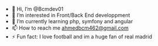 - 👋 Hi, I’m @Bcmdev01
- 👀 I’m interested in Front/Back End developpment 
- 🌱 I’m currently learning php, symfony and angular
- 📫 How to reach me ahmedbcm462@gmail.com
- ⚡ Fun fact: I love football and im a huge fan of real madrid


<!---
Bcmdev01/Bcmdev01 is a ✨ special ✨ repository because its `README.md` (this file) appears on your GitHub profile.
You can click the Preview link to take a look at your changes.
--->
